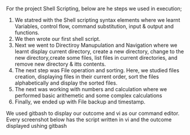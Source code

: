 For the project Shell Scripting, below are he steps we used in execution;
1. We statred with the Shell scripting syntax elements where we learnt Variables, control flow, command substitution, input & output and functions.
2. We then wrote our first shell script.
3. Next we went to Directiroy Manupulation and Navigation where we learnt display current directory, create a new directory, change to the new directory,create some files, list files in current directories, and remove new directory & itts contents.
4. The next step was File operation and sorting. Here, we studied files creation, displaying files in their current order, sort the files alphabetically and display the sorted files.
5. The next was working with numbers and calculation where we performed basic arithemetic and some complex calculations
6. Finally, we ended up with File backup and timestamp.

We used gitbash to display our outcome and vi as our command editor.
Every screenshot below has the script written in vi and the outcome displayed ushing gitbash

